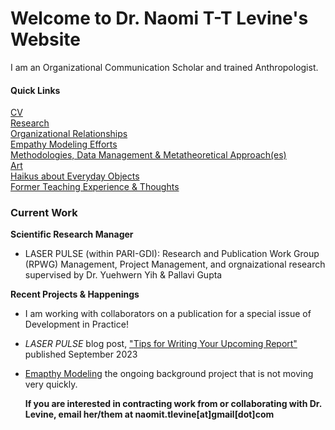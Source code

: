 # Welcome to Dr. Naomi T-T Levine's Website

I am an Organizational Communication Scholar and trained Anthropologist. 
  
#### Quick Links
[CV](cv)  
[Research](research)  
[Organizational Relationships](organizational_relationships)  
[Empathy Modeling Efforts](empathy)  
[Methodologies, Data Management & Metatheoretical Approach(es)](methodologies)  
[Art](recent_artwork)  
[Haikus about Everyday Objects](haiku)  
[Former Teaching Experience & Thoughts](teaching)  

### Current Work 
__Scientific Research Manager__    
- LASER PULSE (within PARI-GDI): Research and Publication Work Group (RPWG) Management, Project Management, and orgnaizational research supervised by Dr. Yuehwern Yih & Pallavi Gupta

__Recent Projects & Happenings__  
- I am working with collaborators on a publication for a special issue of Development in Practice!
- _LASER PULSE_ blog post, ["Tips for Writing Your Upcoming Report"](https://laserpulse.org/2023/09/tips-for-writing-your-upcoming-report/) published September 2023
- [Emapthy Modeling](/empathy) the ongoing background project that is not moving very quickly.


  __If you are interested in contracting work from or collaborating with Dr. Levine, email her/them at naomit.tlevine[at]gmail[dot]com__
